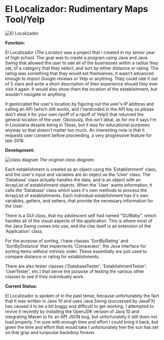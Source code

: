 # El Localizador: Rudimentary Maps Tool/Yelp

![El Localizador](https://github.com/dylan-sh/el-localizador/assets/50163127/17750565-1791-4fd0-bff5-e2ca25c828e0)

**Function:**

El Localizador (*The Locator*) was a project that I created in my senior year of high school. The goal was to create a program using Java and Java Swing that allowed the user to see all of the businesses within a radius they set, of a category that they select, and sort by either distance or rating. The rating was something that they would set themselves, it wasn't advanced enough to import Google reviews or Yelp or anything. They could rate it out of 5 stars and write a short description of their experience should they ever visit it again. It would also show them the location of the establishment, but wouldn't navigate or anything.

It geolocated the user's location by figuring out the user's IP address and calling an API (which still works, and I hardcoded in the API key so *please* don't steal it for your own ripoff of a ripoff of Yelp!) that returned the general locaiton of the user. Obviously, this isn't ideal, as for me it says I'm in Louisiana despite being in Texas, but it was for educational purposes anyway so that doesn't matter too much. An interesting note is that it requests user consent before proceeding, a very progressive feature for late 2018.

**Development:**

![class diagram](https://github.com/dylan-sh/el-localizador/assets/50163127/74201794-8207-4b58-8399-346b19eed714)
*The original class diagram.*

Each establishment is created as an object using the 'Establishment' class, and the user's input and variables are an object as the 'User' class. The 'Database' class actually handles the data, and is an object with an ArrayList of establishment objects. When the 'User' wants information, it calls the 'Database' class which uses it's own methods to process the ArrayList of establishments. Each individual establishment has it's own variables, getters, and setters, that provide the necessary information for the User.

There is a GUI class, that my adolescent self had named "GUIBaby", which handles all of the visual aspects of the application. This is where most of the Java Swing comes into use, and the clas itself is an extension of the 'Application' class.

For the purpose of sorting, I have classes 'SortByRating' and 'SortByDistance' that implements 'Comparator', the Java interface for sorting items without intrinsic order. These essentially are just used to compare distance or rating for establishments.

There are also tester classes ('DatabaseTester', 'EstablishmentTester', 'UserTester', etc.) that serve the purpose of testing the various other classes to see if they individually work.

**Current Status:**

El Localizador is spoken of in the past tense, because unfortunately the fact that it was written in Java 10 and uses Java Swing (successed by JavaFX) has caused it to be a bit buggy and difficult to get working. I attempted to revive it recently by installing the OpenJDK version of Java 10 and integrating Maven to fix an API JSON bug, but unfortunately it still does not load properly. I'm sure with enough time and effort I could bring it back, but given the time and effort that would take I unfortunately feel the sun has set on that gray and turqouise backdrop forever.
